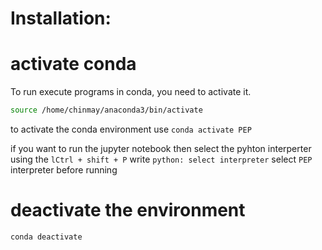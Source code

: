 # Installation:

# activate conda

To run execute programs in conda, you need to activate it.

```sh
source /home/chinmay/anaconda3/bin/activate
```

to activate the conda environment use `conda activate PEP`

if you want to run the jupyter notebook then select the pyhton interperter <br>
using the `lCtrl + shift + P` write `python: select interpreter` select `PEP` interpreter before running

# deactivate the environment

`conda deactivate`
